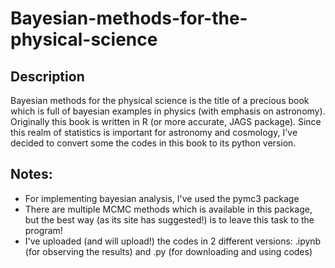 # Bayesian-methods-for-the-physical-science
Description
-----------
Bayesian methods for the physical science is the title of a precious book which is full of bayesian examples in physics (with emphasis on astronomy). Originally this book is written in R (or more accurate, JAGS package). Since this realm of statistics is important for astronomy and cosmology, I've decided to convert some the codes in this book to its python version. 

Notes:
------
- For implementing bayesian analysis, I've used the pymc3 package
- There are multiple MCMC methods which is available in this package, but the best way (as its site has suggested!) is to leave this task to the program!
- I've uploaded (and will upload!) the codes in 2 different versions: .ipynb (for observing the results) and .py (for downloading and using codes)
